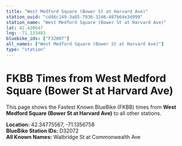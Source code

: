 ```yaml
---
title: "West Medford Square (Bower St at Harvard Ave)"
station_uuid: "cd46c149-3a85-7936-3246-487b64e3d999"
station_name: "West Medford Square (Bower St at Harvard Ave)"
lat: 42.420647
lng: -71.133483
bluebike_ids: ["F32007"]
all_names: ["West Medford Square (Bower St at Harvard Ave)"]
type: "station"
---
```


# FKBB Times from West Medford Square (Bower St at Harvard Ave)

This page shows the Fastest Known BlueBike (FKBB) times from **West Medford Square (Bower St at Harvard Ave)** to all other stations.

**Location:** 42.34775567, -71.1356758  
**BlueBike Station IDs:** D32072  
**All Known Names:** Walbridge St at Commonwealth Ave

